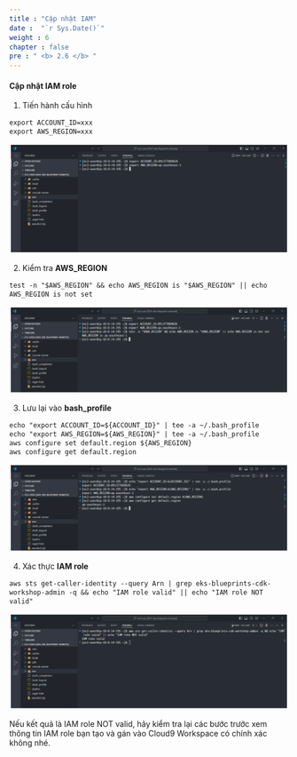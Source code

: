```yaml
---
title : "Cập nhật IAM"
date :  "`r Sys.Date()`" 
weight : 6 
chapter : false
pre : " <b> 2.6 </b> "
---
```


#### Cập nhật IAM role

1.  Tiến hành cấu hình

```
export ACCOUNT_ID=xxx
export AWS_REGION=xxx
```

![Create Workspace](/public/images/2-prerequiste/2.6-updaterole/004-updaterole.png?featherlight=false&width=90pc)

2.  Kiểm tra **AWS\_REGION**

```
test -n "$AWS_REGION" && echo AWS_REGION is "$AWS_REGION" || echo AWS_REGION is not set
```

![Create Workspace](/public/images/2-prerequiste/2.6-updaterole/005-updaterole.png?featherlight=false&width=90pc)

3.  Lưu lại vào **bash\_profile**

```
echo "export ACCOUNT_ID=${ACCOUNT_ID}" | tee -a ~/.bash_profile
echo "export AWS_REGION=${AWS_REGION}" | tee -a ~/.bash_profile
aws configure set default.region ${AWS_REGION}
aws configure get default.region
```

![Create Workspace](/public/images/2-prerequiste/2.6-updaterole/006-updaterole.png?featherlight=false&width=90pc)

4.  Xác thực **IAM role**

```
aws sts get-caller-identity --query Arn | grep eks-blueprints-cdk-workshop-admin -q && echo "IAM role valid" || echo "IAM role NOT valid"
```

![Create Workspace](/public/images/2-prerequiste/2.6-updaterole/007-updaterole.png?featherlight=false&width=90pc)

Nếu kết quả là IAM role NOT valid, hãy kiểm tra lại các bước trước xem thông tin IAM role bạn tạo và gán vào Cloud9 Workspace có chính xác không nhé.